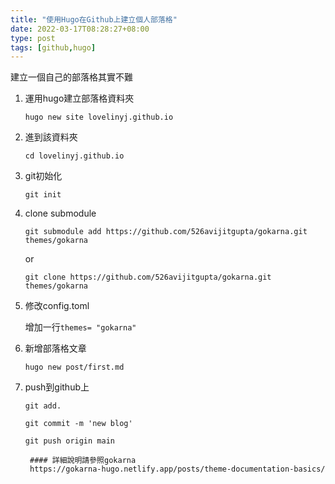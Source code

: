 ```yaml
---
title: "使用Hugo在Github上建立個人部落格"
date: 2022-03-17T08:28:27+08:00
type: post
tags: [github,hugo]
---
```


建立一個自己的部落格其實不難

1. 運用hugo建立部落格資料夾

	`hugo new site lovelinyj.github.io`

2. 進到該資料夾

	`cd lovelinyj.github.io`

3. git初始化

	`git init`

4. clone submodule

	`git submodule add https://github.com/526avijitgupta/gokarna.git themes/gokarna`
	
	or
	
	`git clone https://github.com/526avijitgupta/gokarna.git themes/gokarna`
	
5. 修改config.toml

	增加一行`themes= "gokarna"`

6. 新增部落格文章

	`hugo new post/first.md`

7. push到github上

	`git add.`
	
	`git commit -m 'new blog'`
	
	`git push origin main`
	
		#### 詳細說明請參照gokarna
		https://gokarna-hugo.netlify.app/posts/theme-documentation-basics/
		
